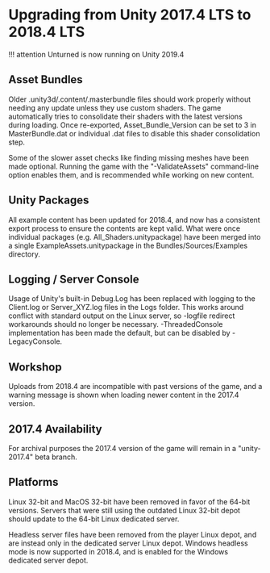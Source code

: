 # Upgrading from Unity 2017.4 LTS to 2018.4 LTS

!!! attention
    Unturned is now running on Unity 2019.4

## Asset Bundles

Older .unity3d/.content/.masterbundle files should work properly without needing any update unless they use custom shaders. The game automatically tries to consolidate their shaders with the latest versions during loading. Once re-exported, Asset_Bundle_Version can be set to 3 in MasterBundle.dat or individual .dat files to disable this shader consolidation step.

Some of the slower asset checks like finding missing meshes have been made optional. Running the game with the "-ValidateAssets" command-line option enables them, and is recommended while working on new content.

## Unity Packages

All example content has been updated for 2018.4, and now has a consistent export process to ensure the contents are kept valid. What were once individual packages (e.g. All_Shaders.unitypackage) have been merged into a single ExampleAssets.unitypackage in the Bundles/Sources/Examples directory.

## Logging / Server Console

Usage of Unity's built-in Debug.Log has been replaced with logging to the Client.log or Server_XYZ.log files in the Logs folder. This works around conflict with standard output on the Linux server, so -logfile redirect workarounds should no longer be necessary. -ThreadedConsole implementation has been made the default, but can be disabled by -LegacyConsole.

## Workshop

Uploads from 2018.4 are incompatible with past versions of the game, and a warning message is shown when loading newer content in the 2017.4 version.

## 2017.4 Availability

For archival purposes the 2017.4 version of the game will remain in a "unity-2017.4" beta branch.

## Platforms

Linux 32-bit and MacOS 32-bit have been removed in favor of the 64-bit versions. Servers that were still using the outdated Linux 32-bit depot should update to the 64-bit Linux dedicated server.

Headless server files have been removed from the player Linux depot, and are instead only in the dedicated server Linux depot. Windows headless mode is now supported in 2018.4, and is enabled for the Windows dedicated server depot.
